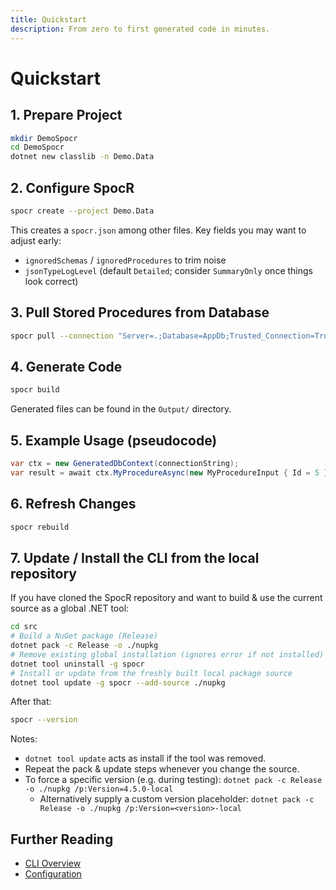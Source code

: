 ```yaml
---
title: Quickstart
description: From zero to first generated code in minutes.
---
```


# Quickstart

## 1. Prepare Project

```bash
mkdir DemoSpocr
cd DemoSpocr
dotnet new classlib -n Demo.Data
```

## 2. Configure SpocR

```bash
spocr create --project Demo.Data
```

This creates a `spocr.json` among other files. Key fields you may want to adjust early:

- `ignoredSchemas` / `ignoredProcedures` to trim noise
- `jsonTypeLogLevel` (default `Detailed`; consider `SummaryOnly` once things look correct)

## 3. Pull Stored Procedures from Database

```bash
spocr pull --connection "Server=.;Database=AppDb;Trusted_Connection=True;"
```

## 4. Generate Code

```bash
spocr build
```

Generated files can be found in the `Output/` directory.

## 5. Example Usage (pseudocode)

```csharp
var ctx = new GeneratedDbContext(connectionString);
var result = await ctx.MyProcedureAsync(new MyProcedureInput { Id = 5 });
```

## 6. Refresh Changes

```bash
spocr rebuild
```

## 7. Update / Install the CLI from the local repository

If you have cloned the SpocR repository and want to build & use the current source as a global .NET tool:

```bash
cd src
# Build a NuGet package (Release)
dotnet pack -c Release -o ./nupkg
# Remove existing global installation (ignores error if not installed)
dotnet tool uninstall -g spocr
# Install or update from the freshly built local package source
dotnet tool update -g spocr --add-source ./nupkg
```

After that:

```bash
spocr --version
```

Notes:

- `dotnet tool update` acts as install if the tool was removed.
- Repeat the pack & update steps whenever you change the source.
- To force a specific version (e.g. during testing): `dotnet pack -c Release -o ./nupkg /p:Version=4.5.0-local`
	- Alternatively supply a custom version placeholder: `dotnet pack -c Release -o ./nupkg /p:Version=<version>-local`

## Further Reading

- [CLI Overview](/cli/)
- [Configuration](/reference/configuration-schema)
